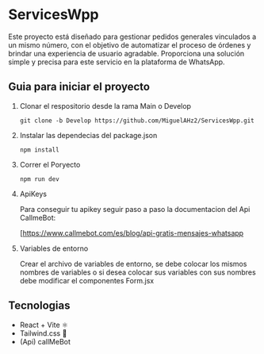 # ServicesWpp

Este proyecto está diseñado para gestionar pedidos generales vinculados a un mismo número, con el objetivo de automatizar el proceso de órdenes y brindar una experiencia de usuario agradable. Proporciona una solución simple y precisa para este servicio en la plataforma de WhatsApp.

## Guia para iniciar el proyecto

1. Clonar el respositorio desde la rama Main o Develop

   ```
   git clone -b Develop https://github.com/MiguelAHz2/ServicesWpp.git
   ```
2. Instalar las dependecias del package.json

   ```
   npm install
   ```
3. Correr el Poryecto

   ```
   npm run dev
   ```
4. ApiKeys

   Para conseguir tu apikey seguir paso a paso la documentacion del Api CallmeBot:

   [https://www.callmebot.com/es/blog/api-gratis-mensajes-whatsapp
5. Variables de entorno

   Crear el archivo de variables de entorno, se debe colocar los mismos nombres de variables o si desea colocar sus variables con sus nombres debe modificar el componentes Form.jsx

## Tecnologias

* React + Vite ⚛️
* Tailwind.css 🎨
* (Api) callMeBot
